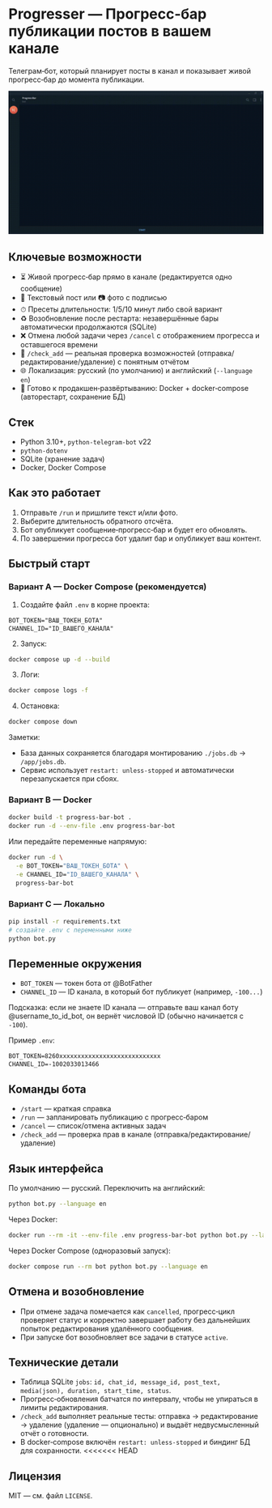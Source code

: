 # Progresser — Прогресс‑бар публикации постов в вашем канале

Телеграм‑бот, который планирует посты в канал и показывает живой прогресс‑бар до момента публикации. 

![Demo](assets/demo.gif)


## Ключевые возможности

- ⏳ Живой прогресс‑бар прямо в канале (редактируется одно сообщение)
- 📝 Текстовый пост или 📷 фото с подписью
- ⏱ Пресеты длительности: 1/5/10 минут либо свой вариант
- ♻️ Возобновление после рестарта: незавершённые бары автоматически продолжаются (SQLite)
- ❌ Отмена любой задачи через `/cancel` с отображением прогресса и оставшегося времени
- 🔐 `/check_add` — реальная проверка возможностей (отправка/редактирование/удаление) с понятным отчётом
- 🌐 Локализация: русский (по умолчанию) и английский (`--language en`)
- 🐳 Готово к продакшен‑развёртыванию: Docker + docker‑compose (авторестарт, сохранение БД)

## Стек

- Python 3.10+, `python-telegram-bot` v22
- `python-dotenv`
- SQLite (хранение задач)
- Docker, Docker Compose

## Как это работает

1) Отправьте `/run` и пришлите текст и/или фото.
2) Выберите длительность обратного отсчёта.
3) Бот опубликует сообщение‑прогресс‑бар и будет его обновлять.
4) По завершении прогресса бот удалит бар и опубликует ваш контент.

## Быстрый старт

### Вариант A — Docker Compose (рекомендуется)

1. Создайте файл `.env` в корне проекта:
```
BOT_TOKEN="ВАШ_ТОКЕН_БОТА"
CHANNEL_ID="ID_ВАШЕГО_КАНАЛА"
```

2. Запуск:
```bash
docker compose up -d --build
```

3. Логи:
```bash
docker compose logs -f
```

4. Остановка:
```bash
docker compose down
```

Заметки:
- База данных сохраняется благодаря монтированию `./jobs.db` → `/app/jobs.db`.
- Сервис использует `restart: unless-stopped` и автоматически перезапускается при сбоях.

### Вариант B — Docker

```bash
docker build -t progress-bar-bot .
docker run -d --env-file .env progress-bar-bot
```

Или передайте переменные напрямую:
```bash
docker run -d \
  -e BOT_TOKEN="ВАШ_ТОКЕН_БОТА" \
  -e CHANNEL_ID="ID_ВАШЕГО_КАНАЛА" \
  progress-bar-bot
```

### Вариант C — Локально

```bash
pip install -r requirements.txt
# создайте .env с переменными ниже
python bot.py
```

## Переменные окружения

- `BOT_TOKEN` — токен бота от @BotFather
- `CHANNEL_ID` — ID канала, в который бот публикует (например, `-100...`)

Подсказка: если не знаете ID канала — отправьте ваш канал боту @username_to_id_bot, он вернёт числовой ID (обычно начинается с `-100`).

Пример `.env`:
```env
BOT_TOKEN=8260xxxxxxxxxxxxxxxxxxxxxxxxxxxx
CHANNEL_ID=-1002033013466
```

## Команды бота

- `/start` — краткая справка
- `/run` — запланировать публикацию с прогресс‑баром
- `/cancel` — список/отмена активных задач
- `/check_add` — проверка прав в канале (отправка/редактирование/удаление)

## Язык интерфейса

По умолчанию — русский. Переключить на английский:
```bash
python bot.py --language en
```

Через Docker:
```bash
docker run --rm -it --env-file .env progress-bar-bot python bot.py --language en
```

Через Docker Compose (одноразовый запуск):
```bash
docker compose run --rm bot python bot.py --language en
```

## Отмена и возобновление

- При отмене задача помечается как `cancelled`, прогресс‑цикл проверяет статус и корректно завершает работу без дальнейших попыток редактирования удалённого сообщения.
- При запуске бот возобновляет все задачи в статусе `active`.

## Технические детали

- Таблица SQLite `jobs`: `id, chat_id, message_id, post_text, media(json), duration, start_time, status`.
- Прогресс‑обновления батчатся по интервалу, чтобы не упираться в лимиты редактирования.
- `/check_add` выполняет реальные тесты: отправка → редактирование → удаление (удаление — опционально) и выдаёт недвусмысленный отчёт о готовности.
- В docker‑compose включён `restart: unless-stopped` и биндинг БД для сохранности.
<<<<<<< HEAD

## Лицензия

MIT — см. файл `LICENSE`.
